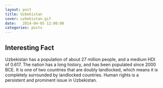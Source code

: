 ```yaml
---
layout: post
title: Uzbekistan
cover: uzbekistan.gif
date:   2014-04-05 12:00:00
categories: posts
---
```


## Interesting Fact

Uzbekistan has a population of about 27 million people, and a medium HDI of 0.617. The nation has a long history, and has been populated since 2000 BCE. It is one of two countries that are doubly landlocked, which means it is completely surrounded by landlocked countries. Human rights is a persistent and prominent issue in Uzbekistan.